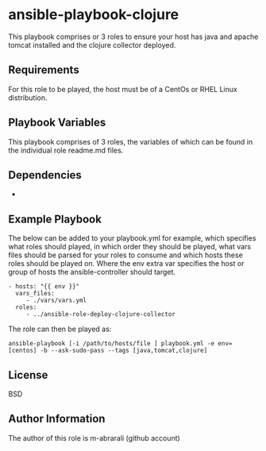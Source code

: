 ansible-playbook-clojure
========================

This playbook comprises or 3 roles to ensure your host has java and apache tomcat installed and the clojure collector deployed.

Requirements
------------

For this role to be played, the host must be of a CentOs or RHEL Linux distribution.

Playbook Variables
------------------

This playbook comprises of 3 roles, the variables of which can be found in the individual role readme.md files.

Dependencies
------------

-

Example Playbook
----------------

The below can be added to your playbook.yml for example, which specifies what roles should played, in which order they should be played, what vars files should be parsed for your roles to consume and which hosts these roles should be played on. Where the env extra var specifies the host or group of hosts the ansible-controller should target.

    - hosts: "{{ env }}"
      vars_files:
         - ./vars/vars.yml
      roles:
         - ../ansible-role-deploy-clojure-collector

The role can then be played as:

`ansible-playbook [-i /path/to/hosts/file ] playbook.yml -e env=[centos] -b --ask-sudo-pass --tags [java,tomcat,clojure]`

License
-------

BSD

Author Information
------------------

The author of this role is m-abrarali (github account)
